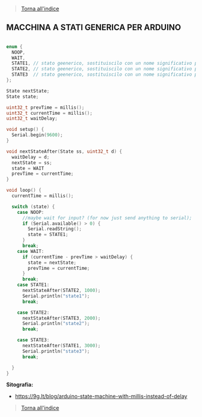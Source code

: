 
>[Torna all'indice](indexstatifiniti.md)

## **MACCHINA A STATI GENERICA PER ARDUINO**

```C++

enum {
  NOOP,
  WAIT,
  STATE1, // stato geenerico, sostituiscilo con un nome significativo per questo stato
  STATE2, // stato geenerico, sostituiscilo con un nome significativo per questo stato
  STATE3  // stato geenerico, sostituiscilo con un nome significativo per questo stato
};

State nextState;
State state;

uint32_t prevTime = millis();
uint32_t currentTime = millis();
uint32_t waitDelay;

void setup() {
  Serial.begin(9600);
}

void nextStateAfter(State ss, uint32_t d) {
  waitDelay = d;
  nextState = ss;
  state = WAIT
  prevTime = currentTime;
}

void loop() {
  currentTime = millis();

  switch (state) {
    case NOOP:
      //maybe wait for input? (for now just send anything to serial);
      if (Serial.available() > 0) {
        Serial.readString();
        state = STATE1;
      }
      break;
    case WAIT:
      if (currentTime - prevTime > waitDelay) {
        state = nextState;
        prevTime = currentTime;
      }
      break;
    case STATE1:
      nextStateAfter(STATE2, 1000);
      Serial.println("state1");
      break;

    case STATE2:
      nextStateAfter(STATE3, 2000);
      Serial.println("state2");
      break;

    case STATE3:
      nextStateAfter(STATE1, 3000);
      Serial.println("state3");
      break;

  }
}
```

**Sitografia:**
- https://9g.lt/blog/arduino-state-machine-with-millis-instead-of-delay

>[Torna all'indice](indexstatifiniti.md)
